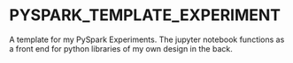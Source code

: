 # PYSPARK_TEMPLATE_EXPERIMENT

A template for my PySpark Experiments. The jupyter notebook functions as a front end for python libraries of my own design in the back.

